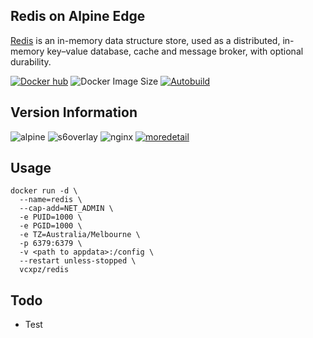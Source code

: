 ## Redis on Alpine Edge
[Redis](https://redis.io/) is an in-memory data structure store, used as a distributed, in-memory key–value database, cache and message broker, with optional durability.

[![Docker hub](https://img.shields.io/badge/docker%20hub-link-blue?style=for-the-badge&logo=docker)](https://hub.docker.com/repository/docker/vcxpz/redis) ![Docker Image Size](https://img.shields.io/docker/image-size/vcxpz/redis?style=for-the-badge&logo=docker) [![Autobuild](https://img.shields.io/badge/auto%20build-weekly-blue?style=for-the-badge&logo=docker?color=d1aa67)](https://github.com/hydazz/docker-redis/actions?query=workflow%3A%22Docker+Update+CI%22)

## Version Information
![alpine](https://img.shields.io/badge/alpine-edge-0D597F?style=for-the-badge&logo=alpine-linux) ![s6overlay](https://img.shields.io/badge/s6--overlay-2.1.0.2-blue?style=for-the-badge) ![nginx](https://img.shields.io/badge/redis-redisversion-DC382D?style=for-the-badge&logo=redis) [![moredetail](https://img.shields.io/badge/more-detail-blue?style=for-the-badge)](https://github.com/hydazz/docker-redis/blob/main/package_versions.txt)

## Usage
```
docker run -d \
  --name=redis \
  --cap-add=NET_ADMIN \
  -e PUID=1000 \
  -e PGID=1000 \
  -e TZ=Australia/Melbourne \
  -p 6379:6379 \
  -v <path to appdata>:/config \
  --restart unless-stopped \
  vcxpz/redis
```

## Todo
* Test
